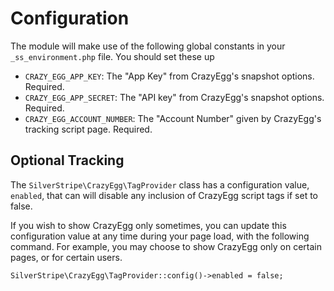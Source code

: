 # Configuration

The module will make use of the following global constants in your `_ss_environment.php` file. You should set these up

 * `CRAZY_EGG_APP_KEY`: The "App Key" from CrazyEgg's snapshot options. Required.
 * `CRAZY_EGG_APP_SECRET`: The "API key" from CrazyEgg's snapshot options. Required.
 * `CRAZY_EGG_ACCOUNT_NUMBER`: The "Account Number" given by CrazyEgg's tracking script page. Required.

## Optional Tracking

The `SilverStripe\CrazyEgg\TagProvider` class has a configuration value, `enabled`, that can will disable any inclusion of CrazyEgg script tags if set to false.

If you wish to show CrazyEgg only sometimes, you can update this configuration value at any time during your page load, with the following command. For example, you may choose to show CrazyEgg only on certain pages, or for certain users.

```
SilverStripe\CrazyEgg\TagProvider::config()->enabled = false;
```
